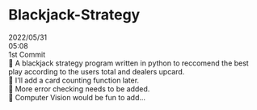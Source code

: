 # Blackjack-Strategy

2022/05/31\
05:08\
1st Commit\
🤑 A blackjack strategy program written in python to reccomend the best play according to the users total and dealers upcard.\
🤑 I'll add a card counting function later.\
🤑 More error checking needs to be added. \
🤑 Computer Vision would be fun to add...
